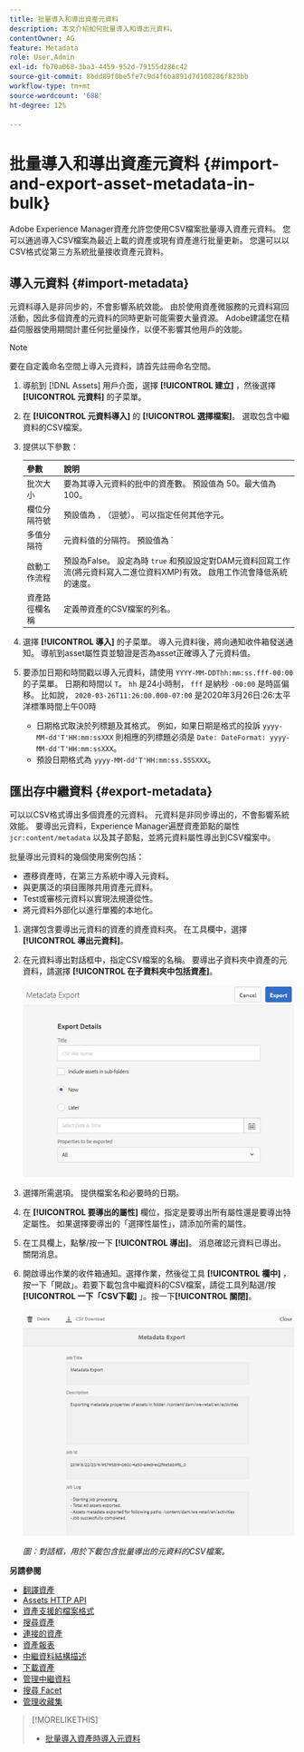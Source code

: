 ```yaml
---
title: 批量導入和導出資產元資料
description: 本文介紹如何批量導入和導出元資料。
contentOwner: AG
feature: Metadata
role: User,Admin
exl-id: fb70a068-3ba3-4459-952d-79155d286c42
source-git-commit: 8bdd89f0be5fe7c9d4f6ba891d7d108286f823bb
workflow-type: tm+mt
source-wordcount: '688'
ht-degree: 12%

---
```


# 批量導入和導出資產元資料 {#import-and-export-asset-metadata-in-bulk}

Adobe Experience Manager資產允許您使用CSV檔案批量導入資產元資料。 您可以通過導入CSV檔案為最近上載的資產或現有資產進行批量更新。 您還可以以CSV格式從第三方系統批量接收資產元資料。

## 導入元資料 {#import-metadata}

元資料導入是非同步的，不會影響系統效能。 由於使用資產微服務的元資料寫回活動，因此多個資產的元資料的同時更新可能需要大量資源。 Adobe建議您在精益伺服器使用期間計畫任何批量操作，以便不影響其他用戶的效能。

>[!NOTE]
>
>要在自定義命名空間上導入元資料，請首先註冊命名空間。

1. 導航到 [!DNL Assets] 用戶介面，選擇 **[!UICONTROL 建立]** ，然後選擇 **[!UICONTROL 元資料]** 的子菜單。
1. 在 **[!UICONTROL 元資料導入]** 的 **[!UICONTROL 選擇檔案]**。 選取包含中繼資料的CSV檔案。
1. 提供以下參數：

   | 參數 | 說明 |
   | ---------------------- | ------- |
   | 批次大小 | 要為其導入元資料的批中的資產數。 預設值為 50。最大值為100。 |
   | 欄位分隔符號 | 預設值為 `,` （逗號）。 可以指定任何其他字元。 |
   | 多值分隔符 | 元資料值的分隔符。 預設值為 `|`. |
   | 啟動工作流程 | 預設為False。 設定為時 `true` 和預設設定對DAM元資料回寫工作流(將元資料寫入二進位資料XMP)有效。 啟用工作流會降低系統的速度。 |
   | 資產路徑欄名稱 | 定義帶資產的CSV檔案的列名。 |

1. 選擇 **[!UICONTROL 導入]** 的子菜單。 導入元資料後，將向通知收件箱發送通知。 導航到asset屬性頁並驗證是否為asset正確導入了元資料值。

1. 要添加日期和時間戳以導入元資料，請使用 `YYYY-MM-DDThh:mm:ss.fff-00:00` 的子菜單。 日期和時間以 `T`。 `hh` 是24小時制， `fff` 是納秒 `-00:00` 是時區偏移。 比如說， `2020-03-26T11:26:00.000-07:00` 是2020年3月26日:26:太平洋標準時間上午00時

   * 日期格式取決於列標題及其格式。 例如，如果日期是格式的投訴 `yyyy-MM-dd'T'HH:mm:ssXXX` 則相應的列標題必須是 `Date: DateFormat: yyyy-MM-dd'T'HH:mm:ssXXX`。
   * 預設日期格式為 `yyyy-MM-dd'T'HH:mm:ss.SSSXXX`。

<!-- Hidden via cqdoc-17869>

>[!CAUTION]
>
>If the date format does not match `YYYY-MM-DDThh:mm:ss.fff-00:00`, the date values are not set. The date formats of exported metadata CSV file is in the format `YYYY-MM-DDThh:mm:ss-00:00`. If you want to import it, convert it to the acceptable format by adding the nanoseconds value denoted by `fff`.
-->

## 匯出存中繼資料 {#export-metadata}

可以以CSV格式導出多個資產的元資料。 元資料是非同步導出的，不會影響系統效能。 要導出元資料，Experience Manager遍歷資產節點的屬性 `jcr:content/metadata` 以及其子節點，並將元資料屬性導出到CSV檔案中。

批量導出元資料的幾個使用案例包括：

* 遷移資產時，在第三方系統中導入元資料。
* 與更廣泛的項目團隊共用資產元資料。
* Test或審核元資料以實現法規遵從性。
* 將元資料外部化以進行單獨的本地化。

1. 選擇包含要導出元資料的資產的資產資料夾。 在工具欄中，選擇 **[!UICONTROL 導出元資料]**。
1. 在元資料導出對話框中，指定CSV檔案的名稱。 要導出子資料夾中資產的元資料，請選擇 **[!UICONTROL 在子資料夾中包括資產]**。

   ![用於導出資料夾中所有資產的元資料的介面和選項](assets/export_metadata_page.png "用於導出資料夾中所有資產的元資料的介面和選項")

1. 選擇所需選項。 提供檔案名和必要時的日期。

1. 在 **[!UICONTROL 要導出的屬性]** 欄位，指定是要導出所有屬性還是要導出特定屬性。 如果選擇要導出的「選擇性屬性」，請添加所需的屬性。

1. 在工具欄上，點擊/按一下 **[!UICONTROL 導出]**。 消息確認元資料已導出。 關閉消息。
1. 開啟導出作業的收件箱通知。選擇作業，然後從工具 **[!UICONTROL 欄中]** ，按一下「開啟」。若要下載包含中繼資料的CSV檔案，請從工具列點選/按 **[!UICONTROL 一下「CSV下載]** 」。按一下&#x200B;**[!UICONTROL 關閉]**。

   ![下載包含批量導出的元資料的CSV檔案的對話框](assets/csv_download.png)

   *圖：對話框，用於下載包含批量導出的元資料的CSV檔案。*

**另請參閱**

* [翻譯資產](translate-assets.md)
* [Assets HTTP API](mac-api-assets.md)
* [資產支援的檔案格式](file-format-support.md)
* [搜尋資產](search-assets.md)
* [連接的資產](use-assets-across-connected-assets-instances.md)
* [資產報表](asset-reports.md)
* [中繼資料結構描述](metadata-schemas.md)
* [下載資產](download-assets-from-aem.md)
* [管理中繼資料](manage-metadata.md)
* [搜尋 Facet](search-facets.md)
* [管理收藏集](manage-collections.md)

>[!MORELIKETHIS]
>
>* [批量導入資產時導入元資料](/help/assets/add-assets.md#asset-bulk-ingestor)

